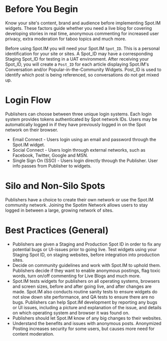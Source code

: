 # Before You Begin
Know your site's content, brand and audience before implementing Spot.IM widgets. These factors guide whether you need a live blog for covering developing stories in real time, anonymous commenting for increased user privacy, extra moderation for taboo topics and much more.

Before using Spot.IM you will need your Spot.IM `Spot_ID`. This is a personal identification for your site or sites. A Spot_ID may have a corresponding Staging Spot_ID for testing in a UAT environment. After receiving your Spot_ID, you will create a `Post_ID` for each article displaying Spot.IM's Conversation and/or Popular-in-the-Community Widgets. Post_ID is used to identify which post is being referenced, so conversations do not get mixed up.  


# Login Flow
Publishers can choose between three unique login systems. Each login system provides tokens authenticated by Spot network IDs. Users may be automatically logged in if they have previously logged in on the Spot network on their browser. 
* Email Connect - Users login using an email and password through the Spot.IM widget. 
* Social Connect - Users login through external networks, such as Facebook, Twitter, Google and MSN.
* Single Sign On (SSO) - Users login directly through the Publisher. User info passes from Publisher to widgets. 


# Silo and Non-Silo Spots
Publishers have a choice to create their own network or use the Spot.IM community network. Joining the Spotim Network allows users to stay logged in between a large, growing network of sites.


# Best Practices (General)
* Publishers are given a Staging and Production Spot ID in order to fix any potential bugs or UI-issues prior to going live. Test widgets using your Staging Spot ID, on staging websites, before integration into production sites.
* Decide on community guidelines and work with Spot.IM to uphold them. Publishers decide if they want to enable anonymous postings, flag toxic words, turn on/off commenting for Live Blogs and much more.
* Spot.IM tests widgets for publishers on all operating systems, browsers and screen sizes, before and after going live, and after changes are made. Spot.IM also conducts routine sanity tests to ensure widgets do not slow down site performance, and QA tests to ensure there are no bugs. Publishers can help Spot.IM development by reporting any bugs or UI issues, including a picture and explanation of the issue, and details on which operating system and browser it was found on.
* Publishers should let Spot.IM know of any big changes to their websites.
* Understand the benefits and issues with anonymous posts. Anonymized Posting increases security for some users, but causes more need for content moderation.
